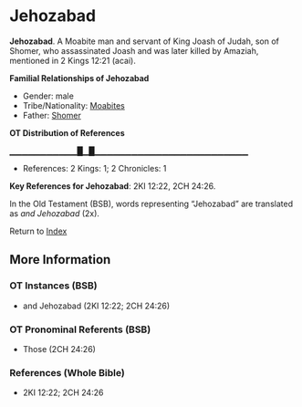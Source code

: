# Jehozabad
**Jehozabad**. 
A Moabite man and servant of King Joash of Judah, son of Shomer, who assassinated Joash and was later killed by Amaziah, mentioned in 2 Kings 12:21 (acai). 




**Familial Relationships of Jehozabad**


* Gender: male
* Tribe/Nationality: [Moabites](../../../groups/md/acai/Moab.md)
* Father: [Shomer](Shomer.md)


**OT Distribution of References**

▁▁▁▁▁▁▁▁▁▁▁█▁█▁▁▁▁▁▁▁▁▁▁▁▁▁▁▁▁▁▁▁▁▁▁▁▁▁
* References: 2 Kings: 1; 2 Chronicles: 1



**Key References for Jehozabad**: 
2KI 12:22, 2CH 24:26. 


In the Old Testament (BSB), words representing “Jehozabad” are translated as 
*and Jehozabad* (2x). 




Return to [Index](00-Index.md)

## More Information

### OT Instances (BSB)

* and Jehozabad (2KI 12:22; 2CH 24:26)



### OT Pronominal Referents (BSB)

* Those (2CH 24:26)



### References (Whole Bible)

* 2KI 12:22; 2CH 24:26



